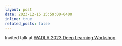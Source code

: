 ```yaml
---
layout: post
date: 2023-12-15 15:59:00-0400
inline: true
related_posts: false
---
```


Invited talk at [WADLA 2023 Deep Learning Workshop](https://wadla.in/).